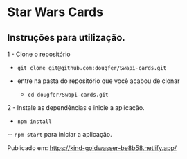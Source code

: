 # Star Wars Cards

## Instruções para utilização.

1 - Clone o repositório

- ```git clone git@github.com:dougfer/Swapi-cards.git```

- entre na pasta do repositório que você acabou de clonar
  - ```cd dougfer/Swapi-cards.git```

2 - Instale as dependências e inicie a aplicação.

- ```npm install ```

-- ```npm start``` para iniciar a aplicação.


Publicado em: https://kind-goldwasser-be8b58.netlify.app/